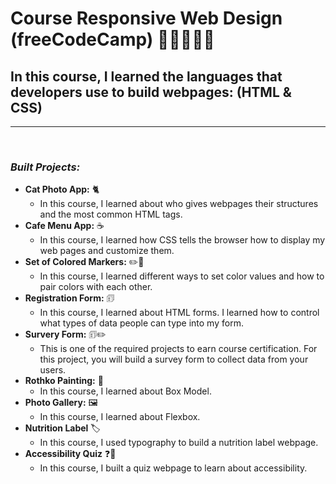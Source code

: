 # **Course Responsive Web Design (freeCodeCamp)** 🚀🚀🧑🏻‍🚀

## **In this course, I learned the languages that developers use to build webpages: (HTML & CSS)**

---

<br>

### _Built Projects:_

- **Cat Photo App:** 🐈
  - In this course, I learned about who gives webpages their structures and the most common HTML tags.
- **Cafe Menu App:** ☕
  - In this course, I learned how CSS tells the browser how to display my web pages and customize them.
- **Set of Colored Markers:** ✏️🌈
  - In this course, I learned different ways to set color values and how to pair colors with each other.
- **Registration Form:** 🗊
  - In this course, I learned about HTML forms. I learned how to control what types of data people can type into my form.
- **Survery Form:** 🗊✏️
  - This is one of the required projects to earn course certification. For this project, you will build a survey form to collect data from your users.
- **Rothko Painting:** 🎨
  - In this course, I learned about Box Model.
- **Photo Gallery:** 🖼️
  - In this course, I learned about Flexbox.
- **Nutrition Label** 🏷️
  - In this course, I used typography to build a nutrition label webpage.
- **Accessibility Quiz** ❓🤔
  - In this course, I built a quiz webpage to learn about accessibility.
